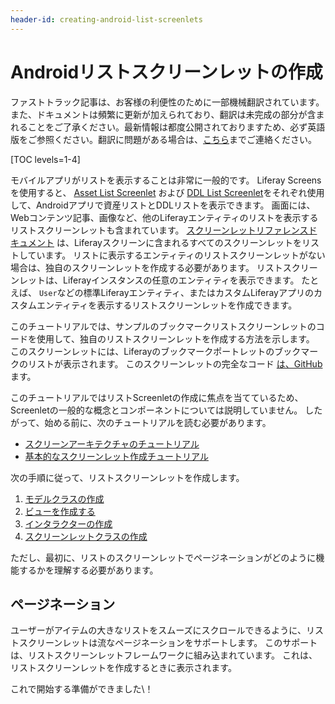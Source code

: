 ```yaml
---
header-id: creating-android-list-screenlets
---
```


# Androidリストスクリーンレットの作成

<p class="alert alert-info"><span class="wysiwyg-color-blue120">ファストトラック記事は、お客様の利便性のために一部機械翻訳されています。また、ドキュメントは頻繁に更新が加えられており、翻訳は未完成の部分が含まれることをご了承ください。最新情報は都度公開されておりますため、必ず英語版をご参照ください。翻訳に問題がある場合は、<a href="mailto:support-content-jp@liferay.com">こちら</a>までご連絡ください。</span></p>

[TOC levels=1-4]

モバイルアプリがリストを表示することは非常に一般的です。 Liferay Screensを使用すると、 [Asset List Screenlet](/docs/7-1/reference/-/knowledge_base/r/assetlistscreenlet-for-android) および [DDL List Screenlet](/docs/7-1/reference/-/knowledge_base/r/ddllistscreenlet-for-android)をそれぞれ使用して、Androidアプリで資産リストとDDLリストを表示できます。 画面には、Webコンテンツ記事、画像など、他のLiferayエンティティのリストを表示するリストスクリーンレットも含まれています。 [スクリーンレットリファレンスドキュメント](/docs/7-1/reference/-/knowledge_base/r/screenlets-in-liferay-screens-for-android) は、Liferayスクリーンに含まれるすべてのスクリーンレットをリストしています。 リストに表示するエンティティのリストスクリーンレットがない場合は、独自のスクリーンレットを作成する必要があります。 リストスクリーンレットは、Liferayインスタンスの任意のエンティティを表示できます。 たとえば、 `User`などの標準Liferayエンティティ、またはカスタムLiferayアプリのカスタムエンティティを表示するリストスクリーンレットを作成できます。

このチュートリアルでは、サンプルのブックマークリストスクリーンレットのコードを使用して、独自のリストスクリーンレットを作成する方法を示します。 このスクリーンレットには、Liferayのブックマークポートレットのブックマークのリストが表示されます。 このスクリーンレットの完全なコード [は、GitHub](https://github.com/liferay/liferay-screens/tree/master/android/samples/listbookmarkscreenlet)ます。

このチュートリアルではリストScreenletの作成に焦点を当てているため、Screenletの一般的な概念とコンポーネントについては説明していません。 したがって、始める前に、次のチュートリアルを読む必要があります。

  - [スクリーンアーキテクチャのチュートリアル](/docs/7-1/tutorials/-/knowledge_base/t/architecture-of-liferay-screens-for-android)
  - [基本的なスクリーンレット作成チュートリアル](/docs/7-1/tutorials/-/knowledge_base/t/creating-android-screenlets)

次の手順に従って、リストスクリーンレットを作成します。

1.  [モデルクラスの作成](/docs/7-1/tutorials/-/knowledge_base/t/creating-the-model-class)
2.  [ビューを作成する](/docs/7-1/tutorials/-/knowledge_base/t/creating-the-view)
3.  [インタラクターの作成](/docs/7-1/tutorials/-/knowledge_base/t/creating-the-interactor-0)
4.  [スクリーンレットクラスの作成](/docs/7-1/tutorials/-/knowledge_base/t/creating-the-screenlet-class-0)

ただし、最初に、リストのスクリーンレットでページネーションがどのように機能するかを理解する必要があります。

## ページネーション

ユーザーがアイテムの大きなリストをスムーズにスクロールできるように、リストスクリーンレットは流なページネーションをサポートします。 このサポートは、リストスクリーンレットフレームワークに組み込まれています。 これは、リストスクリーンレットを作成するときに表示されます。

これで開始する準備ができました\！

